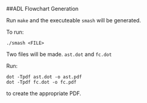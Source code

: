 ##ADL Flowchart Generation

Run `make` and the executeable `smash` will be generated.

To run:

```
./smash <FILE>
```

Two files will be made.
`ast.dot` and `fc.dot`

Run:

```
dot -Tpdf ast.dot -o ast.pdf
dot -Tpdf fc.dot -o fc.pdf
```

to create the appropriate PDF.
